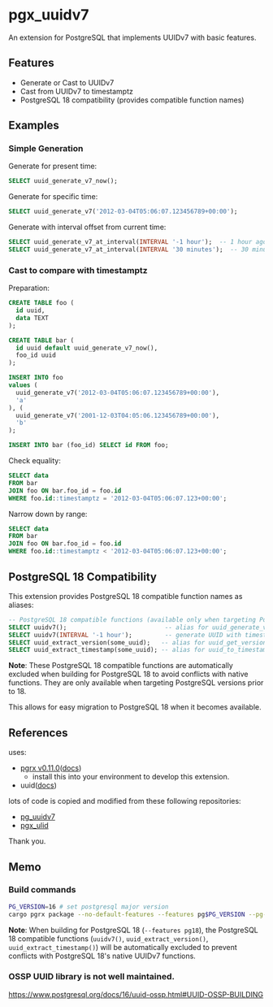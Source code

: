 # pgx_uuidv7

An extension for PostgreSQL that implements UUIDv7 with basic features.

## Features

- Generate or Cast to UUIDv7
- Cast from UUIDv7 to timestamptz
- PostgreSQL 18 compatibility (provides compatible function names)

## Examples

### Simple Generation

Generate for present time:

```sql
SELECT uuid_generate_v7_now();
```

Generate for specific time:

```sql
SELECT uuid_generate_v7('2012-03-04T05:06:07.123456789+00:00');
```

Generate with interval offset from current time:

```sql
SELECT uuid_generate_v7_at_interval(INTERVAL '-1 hour');  -- 1 hour ago
SELECT uuid_generate_v7_at_interval(INTERVAL '30 minutes');  -- 30 minutes from now
```

### Cast to compare with timestamptz

Preparation:

```sql
CREATE TABLE foo (
  id uuid,
  data TEXT
);

CREATE TABLE bar (
  id uuid default uuid_generate_v7_now(),
  foo_id uuid
);

INSERT INTO foo
values (
  uuid_generate_v7('2012-03-04T05:06:07.123456789+00:00'),
  'a'
), (
  uuid_generate_v7('2001-12-03T04:05:06.123456789+00:00'),
  'b'
);

INSERT INTO bar (foo_id) SELECT id FROM foo;
```

Check equality:

```sql
SELECT data
FROM bar
JOIN foo ON bar.foo_id = foo.id
WHERE foo.id::timestamptz = '2012-03-04T05:06:07.123+00:00';
```

Narrow down by range:

```sql
SELECT data
FROM bar
JOIN foo ON bar.foo_id = foo.id
WHERE foo.id::timestamptz < '2012-03-04T05:06:07.123+00:00';
```

## PostgreSQL 18 Compatibility

This extension provides PostgreSQL 18 compatible function names as aliases:

```sql
-- PostgreSQL 18 compatible functions (available only when targeting PostgreSQL < 18)
SELECT uuidv7();                           -- alias for uuid_generate_v7_now()
SELECT uuidv7(INTERVAL '-1 hour');         -- generate UUID with timestamp offset
SELECT uuid_extract_version(some_uuid);   -- alias for uuid_get_version()
SELECT uuid_extract_timestamp(some_uuid); -- alias for uuid_to_timestamptz()
```

**Note**: These PostgreSQL 18 compatible functions are automatically excluded when building for PostgreSQL 18 to avoid conflicts with native functions. They are only available when targeting PostgreSQL versions prior to 18.

This allows for easy migration to PostgreSQL 18 when it becomes available.

## References

uses:

- [pgrx v0.11.0](https://github.com/pgcentralfoundation/pgrx)([docs](https://docs.rs/pgrx/0.11.0/pgrx/index.html))
    - install this into your environment to develop this extension.
- uuid([docs](https://docs.rs/uuid/1.4.1/uuid/index.html))

lots of code is copied and modified from these following repositories:

- [pg_uuidv7](https://github.com/craigpastro/pg_uuidv7)
- [pgx_ulid](https://github.com/pksunkara/pgx_ulid)

Thank you.

## Memo

### Build commands

```bash
PG_VERSION=16 # set postgresql major version
cargo pgrx package --no-default-features --features pg$PG_VERSION --pg-config $(ls ~/.pgrx/$PG_VERSION.*/pgrx-install/bin/pg_config 2>/dev/null | tail -n1)
```

**Note**: When building for PostgreSQL 18 (`--features pg18`), the PostgreSQL 18 compatible functions (`uuidv7()`, `uuid_extract_version()`, `uuid_extract_timestamp()`) will be automatically excluded to prevent conflicts with PostgreSQL 18's native UUIDv7 functions.

###  OSSP UUID library is not well maintained.

https://www.postgresql.org/docs/16/uuid-ossp.html#UUID-OSSP-BUILDING
